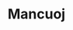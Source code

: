 ---
layout: home

title: Mancuoj
titleTemplate: 笔记 

hero:
  name: CSDIY
  text: 计算机自学之路
  tagline: 包含笔记、总结、感想以及各种碎碎念（不是
  actions:
    - theme: brand
      text: 开始阅读
      link: /cs/intro
    - theme: alt
      text: GitHub
      link: https://github.com/mancuoj/csdiy

features:
  - icon: 🖥️
    title: 一些计算机公开课，如 CS61A 等
    link: https://csdiy.netlify.app/cs/intro
  - icon: ➗
    title: 一些计算机相关的数学，如线性代数等
    link: https://csdiy.netlify.app/math/intro
  - icon: 🛠️
    title: 一些有用工具，如 LaTeX 等
    link: https://csdiy.netlify.app/tools/markdown
---